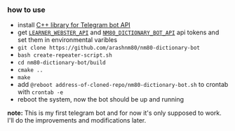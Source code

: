 ### how to use
- install [C++ library for Telegram bot API](https://github.com/reo7sp/tgbot-cpp#dependencies)
- get [`LEARNER_WEBSTER_API`](https://dictionaryapi.com/products/api-learners-dictionary) and [`NM80_DICTIONARY_BOT_API`](https://core.telegram.org/bots) api tokens and set them in environmental varibles
- `git clone https://github.com/arashnm80/nm80-dictionary-bot`
- `bash create-repeater-script.sh`
- `cd nm80-dictionary-bot/build`
- `cmake ..`
- `make`
- add `@reboot address-of-cloned-repo/nm80-dictionary-bot.sh` to crontab with `crontab -e`
- reboot the system, now the bot should be up and running

**note:**
This is my first telegram bot and for now it's only supposed to work.
I'll do the improvements and modifications later.
